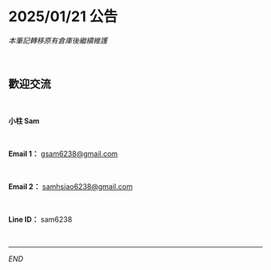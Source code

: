 # 2025/01/21 公告

_本筆記轉移原有倉庫後繼續維護_

<br>

## 歡迎交流

<br>

**小柱 Sam**

<br>

**Email 1：** gsam6238@gmail.com

<br>

**Email 2：** samhsiao6238@gmail.com

<br>

**Line ID：** sam6238

<br>

___

_END_